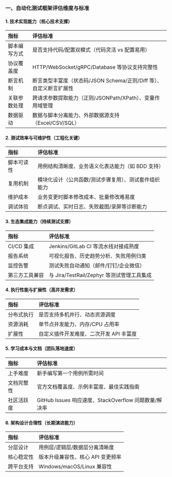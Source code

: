 ### 一、自动化测试框架评估维度与标准

#### 1. **技术实现能力**（核心技术支撑）

| 指标         | 评估标准                                                     |
| :----------- | :----------------------------------------------------------- |
| 脚本编写方式 | 是否支持代码/配置双模式（代码灵活 vs 配置易用）              |
| 协议覆盖度   | HTTP/WebSocket/gRPC/Database 等协议支持完整性                |
| 断言机制     | 断言类型丰富度（状态码/JSON Schema/正则/Diff 等）、自定义断言扩展性 |
| 关联参数处理 | 跨请求参数提取能力（正则/JSONPath/XPath）、变量作用域管理    |
| 数据驱动     | 数据与脚本分离能力、外部数据源支持（Excel/CSV/SQL）          |

#### 2. **测试效率与可维护性**（工程化关键）

| 指标       | 评估标准                                              |
| :--------- | :---------------------------------------------------- |
| 脚本可读性 | 用例结构清晰度、业务语义化表达能力（如 BDD 支持）     |
| 复用机制   | 模块化设计（公共函数/测试步骤复用）、测试套件组织能力 |
| 维护成本   | 业务变更时脚本修改成本、批量修改难易度                |
| 调试体验   | 断点调试、实时日志、失败截图/录屏等诊断能力           |

#### 3. **生态集成能力**（持续测试支撑）

| 指标           | 评估标准                                   |
| :------------- | :----------------------------------------- |
| CI/CD 集成     | Jenkins/GitLab CI 等流水线对接成熟度       |
| 报告系统       | 可视化报告、历史趋势分析、失败用例归类     |
| 监控告警       | 测试失败自动通知（邮件/钉钉/企业微信）     |
| 第三方工具兼容 | 与 Jira/TestRail/Zephyr 等测试管理工具集成 |

#### 4. **执行性能与扩展性**（高并发需求）

| 指标       | 评估标准                                |
| :--------- | :-------------------------------------- |
| 分布式执行 | 是否支持多机并行、动态资源调度          |
| 资源消耗   | 单节点并发能力、内存/CPU 占用率         |
| 扩展性     | 自定义插件开发难度、二次开发 API 丰富度 |

#### 5. **学习成本与文档**（团队落地速度）

| 指标       | 评估标准                                              |
| :--------- | :---------------------------------------------------- |
| 上手难度   | 新手编写第一个用例所需时间                            |
| 文档完整性 | 官方文档覆盖度、示例丰富度、最佳实践指南              |
| 社区活跃度 | GitHub Issues 响应速度、StackOverflow 问题数量/解决率 |

#### 6. **架构设计合理性**（长期演进能力）

| 指标       | 评估标准                          |
| :--------- | :-------------------------------- |
| 分层设计   | 用例层/逻辑层/数据层分离清晰度    |
| 核心稳定性 | 版本升级兼容性、核心 API 变更频率 |
| 跨平台支持 | Windows/macOS/Linux 兼容性        |